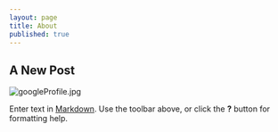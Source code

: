 ```yaml
---
layout: page
title: About
published: true
---
```




## A New Post
![googleProfile.jpg]({{site.baseurl}}/media/googleProfile.jpg)

Enter text in [Markdown](http://daringfireball.net/projects/markdown/). Use the toolbar above, or click the **?** button for formatting help.
